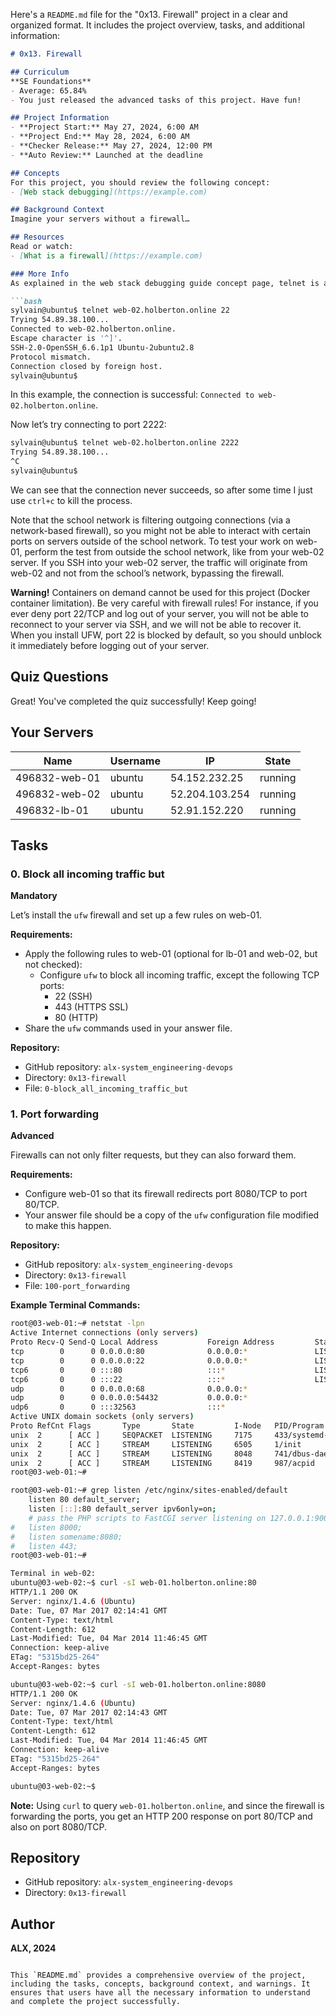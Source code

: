 Here's a `README.md` file for the "0x13. Firewall" project in a clear and organized format. It includes the project overview, tasks, and additional information:

```markdown
# 0x13. Firewall

## Curriculum
**SE Foundations**
- Average: 65.84%
- You just released the advanced tasks of this project. Have fun!

## Project Information
- **Project Start:** May 27, 2024, 6:00 AM
- **Project End:** May 28, 2024, 6:00 AM
- **Checker Release:** May 27, 2024, 12:00 PM
- **Auto Review:** Launched at the deadline

## Concepts
For this project, you should review the following concept:
- [Web stack debugging](https://example.com)

## Background Context
Imagine your servers without a firewall…

## Resources
Read or watch:
- [What is a firewall](https://example.com)

### More Info
As explained in the web stack debugging guide concept page, telnet is a very useful tool to check if sockets are open with `telnet IP PORT`. For example, to check if port 22 is open on web-02:

```bash
sylvain@ubuntu$ telnet web-02.holberton.online 22
Trying 54.89.38.100...
Connected to web-02.holberton.online.
Escape character is '^]'.
SSH-2.0-OpenSSH_6.6.1p1 Ubuntu-2ubuntu2.8
Protocol mismatch.
Connection closed by foreign host.
sylvain@ubuntu$
```

In this example, the connection is successful: `Connected to web-02.holberton.online`.

Now let’s try connecting to port 2222:

```bash
sylvain@ubuntu$ telnet web-02.holberton.online 2222
Trying 54.89.38.100...
^C
sylvain@ubuntu$
```

We can see that the connection never succeeds, so after some time I just use `ctrl+c` to kill the process.

Note that the school network is filtering outgoing connections (via a network-based firewall), so you might not be able to interact with certain ports on servers outside of the school network. To test your work on web-01, perform the test from outside the school network, like from your web-02 server. If you SSH into your web-02 server, the traffic will originate from web-02 and not from the school’s network, bypassing the firewall.

**Warning!** Containers on demand cannot be used for this project (Docker container limitation). Be very careful with firewall rules! For instance, if you ever deny port 22/TCP and log out of your server, you will not be able to reconnect to your server via SSH, and we will not be able to recover it. When you install UFW, port 22 is blocked by default, so you should unblock it immediately before logging out of your server.

## Quiz Questions
Great! You've completed the quiz successfully! Keep going!

## Your Servers
| Name             | Username | IP             | State   |
|------------------|----------|----------------|---------|
| 496832-web-01    | ubuntu   | 54.152.232.25  | running |
| 496832-web-02    | ubuntu   | 52.204.103.254 | running |
| 496832-lb-01     | ubuntu   | 52.91.152.220  | running |

## Tasks

### 0. Block all incoming traffic but
**Mandatory**

Let’s install the `ufw` firewall and set up a few rules on web-01.

**Requirements:**
- Apply the following rules to web-01 (optional for lb-01 and web-02, but not checked):
    - Configure `ufw` to block all incoming traffic, except the following TCP ports:
        - 22 (SSH)
        - 443 (HTTPS SSL)
        - 80 (HTTP)
- Share the `ufw` commands used in your answer file.

**Repository:**
- GitHub repository: `alx-system_engineering-devops`
- Directory: `0x13-firewall`
- File: `0-block_all_incoming_traffic_but`

### 1. Port forwarding
**Advanced**

Firewalls can not only filter requests, but they can also forward them.

**Requirements:**
- Configure web-01 so that its firewall redirects port 8080/TCP to port 80/TCP.
- Your answer file should be a copy of the `ufw` configuration file modified to make this happen.

**Repository:**
- GitHub repository: `alx-system_engineering-devops`
- Directory: `0x13-firewall`
- File: `100-port_forwarding`

**Example Terminal Commands:**
```bash
root@03-web-01:~# netstat -lpn
Active Internet connections (only servers)
Proto Recv-Q Send-Q Local Address           Foreign Address         State       PID/Program name
tcp        0      0 0.0.0.0:80              0.0.0.0:*               LISTEN      2473/nginx
tcp        0      0 0.0.0.0:22              0.0.0.0:*               LISTEN      978/sshd
tcp6       0      0 :::80                   :::*                    LISTEN      2473/nginx
tcp6       0      0 :::22                   :::*                    LISTEN      978/sshd
udp        0      0 0.0.0.0:68              0.0.0.0:*                           594/dhclient
udp        0      0 0.0.0.0:54432           0.0.0.0:*                           594/dhclient
udp6       0      0 :::32563                :::*                                594/dhclient
Active UNIX domain sockets (only servers)
Proto RefCnt Flags       Type       State         I-Node   PID/Program name    Path
unix  2      [ ACC ]     SEQPACKET  LISTENING     7175     433/systemd-udevd   /run/udev/control
unix  2      [ ACC ]     STREAM     LISTENING     6505     1/init              @/com/ubuntu/upstart
unix  2      [ ACC ]     STREAM     LISTENING     8048     741/dbus-daemon     /var/run/dbus/system_bus_socket
unix  2      [ ACC ]     STREAM     LISTENING     8419     987/acpid           /var/run/acpid.socket
root@03-web-01:~#

root@03-web-01:~# grep listen /etc/nginx/sites-enabled/default
    listen 80 default_server;
    listen [::]:80 default_server ipv6only=on;
    # pass the PHP scripts to FastCGI server listening on 127.0.0.1:9000
#   listen 8000;
#   listen somename:8080;
#   listen 443;
root@03-web-01:~#

Terminal in web-02:
ubuntu@03-web-02:~$ curl -sI web-01.holberton.online:80
HTTP/1.1 200 OK
Server: nginx/1.4.6 (Ubuntu)
Date: Tue, 07 Mar 2017 02:14:41 GMT
Content-Type: text/html
Content-Length: 612
Last-Modified: Tue, 04 Mar 2014 11:46:45 GMT
Connection: keep-alive
ETag: "5315bd25-264"
Accept-Ranges: bytes

ubuntu@03-web-02:~$ curl -sI web-01.holberton.online:8080
HTTP/1.1 200 OK
Server: nginx/1.4.6 (Ubuntu)
Date: Tue, 07 Mar 2017 02:14:43 GMT
Content-Type: text/html
Content-Length: 612
Last-Modified: Tue, 04 Mar 2014 11:46:45 GMT
Connection: keep-alive
ETag: "5315bd25-264"
Accept-Ranges: bytes

ubuntu@03-web-02:~$
```

**Note:**
Using `curl` to query `web-01.holberton.online`, and since the firewall is forwarding the ports, you get an HTTP 200 response on port 80/TCP and also on port 8080/TCP.

## Repository
- GitHub repository: `alx-system_engineering-devops`
- Directory: `0x13-firewall`

## Author
**ALX, 2024**
```

This `README.md` provides a comprehensive overview of the project, including the tasks, concepts, background context, and warnings. It ensures that users have all the necessary information to understand and complete the project successfully.
